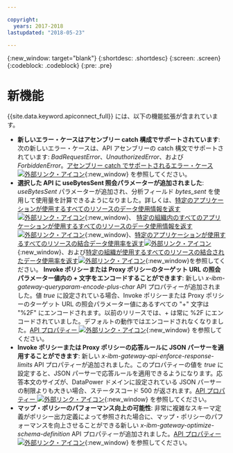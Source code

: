```yaml
---

copyright:
  years: 2017-2018
lastupdated: "2018-05-23"

---
```


{:new_window: target="blank"}
{:shortdesc: .shortdesc}
{:screen: .screen}
{:codeblock: .codeblock}
{:pre: .pre}

# 新機能

{{site.data.keyword.apiconnect_full}} には、以下の機能拡張が含まれています。


- **新しいエラー・ケースはアセンブリー catch 構成でサポートされています**: 次の新しいエラー・ケースは、API アセンブリーの catch 構文でサポートされています: *BadRequestError*、*UnauthorizedError*、および *ForbiddenError*。[アセンブリー catch でサポートされるエラー・ケース ![外部リンク・アイコン](../../icons/launch-glyph.svg "外部リンク・アイコン")](https://www.ibm.com/support/knowledgecenter/en/SSFS6T/com.ibm.apic.toolkit.doc/ref_toolkit_catch_errors.html){:new_window} を参照してください。
- **選択した API に useBytesSent 照会パラメーターが追加されました**: *useBytesSent* パラメーターが追加され、分析フィールド *bytes_sent* を使用して使用量を計算できるようになりました。詳しくは、[特定のアプリケーションが使用するすべてのリソースのデータ使用情報を返す![外部リンク・アイコン](../../icons/launch-glyph.svg "外部リンク・アイコン")](https://www.ibm.com/support/knowledgecenter/en/SSFS6T/com.ibm.apic.apirest.doc/apirest_reference_topics/rest_op_portal_orgs__orgID__analytics_apps__appID__data-usageGET.html){:new_window}、 [特定の組織内のすべてのアプリケーションが使用するすべてのリソースのデータ使用情報を返す![外部リンク・アイコン](../../icons/launch-glyph.svg "外部リンク・アイコン")](https://www.ibm.com/support/knowledgecenter/en/SSFS6T/com.ibm.apic.apirest.doc/apirest_reference_topics/rest_op_portal_orgs__orgID__analytics_apps_data-usageGET.html){:new_window}、[特定のアプリケーションが使用するすべてのリソースの結合データ使用率を返す![外部リンク・アイコン](../../icons/launch-glyph.svg "外部リンク・アイコン")](https://www.ibm.com/support/knowledgecenter/en/SSFS6T/com.ibm.apic.apirest.doc/apirest_reference_topics/rest_op_portal_orgs__orgID__analytics_apps__appID__data-usage_allGET.html){:new_window}、および[特定の組織が使用するすべてのリソースの結合されたデータ使用率を返す![外部リンク・アイコン](../../icons/launch-glyph.svg "外部リンク・アイコン")](https://www.ibm.com/support/knowledgecenter/en/SSFS6T/com.ibm.apic.apirest.doc/apirest_reference_topics/rest_op_portal_orgs__orgID__analytics_data-usage_allGET.html){:new_window}を参照してください。
**Invoke ポリシーまたは Proxy ポリシーのターゲット URL の照会パラメーター値内の + 文字をエンコードすることができます**: 新しい *x-ibm-gateway-queryparam-encode-plus-char* API プロパティーが追加されました。値 *true* に設定されている場合、Invoke ポリシーまたは Proxy ポリシーのターゲット URL の照会パラメーター値にあるすべての "+" 文字は "%2F" にエンコードされます。以前のリリースでは、+ は常に %2F にエンコードされていました。デフォルトの動作ではエンコードされなくなりました。[API プロパティー ![外部リンク・アイコン](../../icons/launch-glyph.svg "外部リンク・アイコン")](https://www.ibm.com/support/knowledgecenter/en/SSFS6T/com.ibm.apic.toolkit.doc/configuration_props.html){:new_window} を参照してください。
- **Invoke ポリシーまたは Proxy ポリシーの応答ルールに JSON パーサーを適用することができます**: 新しい *x-ibm-gateway-api-enforce-response-limits* API プロパティーが追加されました。このプロパティーの値を *true* に設定すると、JSON パーサーで応答ルールを適用できるようになります。応答本文のサイズが、DataPower ドメインに設定されている JSON パーサーの制限よりも大きい場合、ステータスコード 500 が返されます。[API プロパティー ![外部リンク・アイコン](../../icons/launch-glyph.svg "外部リンク・アイコン")](https://www.ibm.com/support/knowledgecenter/en/SSFS6T/com.ibm.apic.toolkit.doc/configuration_props.html){:new_window} を参照してください。
- **マップ・ポリシーのパフォーマンス向上の可能性**: 非常に複雑なスキーマ定義がポリシー出力定義によって参照された場合に、マップ・ポリシーのパフォーマンスを向上させることができる新しい *x-ibm-gateway-optimize-schema-definition* API プロパティーが追加されました。[API プロパティー ![外部リンク・アイコン](../../icons/launch-glyph.svg "外部リンク・アイコン")](https://www.ibm.com/support/knowledgecenter/en/SSFS6T/com.ibm.apic.toolkit.doc/configuration_props.html){:new_window} を参照してください。
